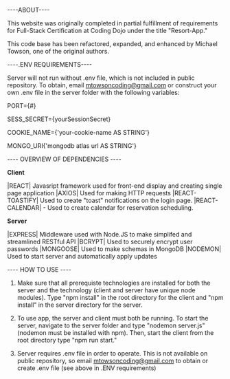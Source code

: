 ----ABOUT----

This website was originally completed in partial fulfillment of requirements for Full-Stack Certification at Coding Dojo under the title "Resort-App."

This code base has been refactored, expanded, and enhanced by Michael Towson, one of the original authors.

----.ENV REQUIREMENTS----

Server will not run without .env file, which is not included in public repository. To obtain, email mtowsoncoding@gmail.com or construct your own .env file in the server folder with the following variables:
  
  PORT={#}

  SESS_SECRET={yourSessionSecret}

  COOKIE_NAME={'your-cookie-name AS STRING'}

  MONGO_URI{'mongodb atlas url AS STRING'}

---- OVERVIEW OF DEPENDENCIES ----

**Client**

|REACT| Javasript framework used for front-end display and creating single page application
|AXIOS| Used for making HTTP requests
|REACT-TOASTIFY| Used to create "toast" notifications on the login page.
|REACT-CALENDAR| - Used to create calendar for reservation scheduling.

**Server**

|EXPRESS| Middleware used with Node.JS to make simplifed and streamlined RESTful API
|BCRYPT| Used to securely encrypt user passwords
|MONGOOSE| Used to make schemas in MongoDB
|NODEMON| Used to start server and automatically apply updates

---- HOW TO USE ----
1. Make sure that all prerequiste technologies are installed for both the server and the technology (client and server have unique node modules). Type "npm install" in the root directory for the client and "npm install" in the server directory for the server.

2. To use app, the server and client must both be running. To start the server, navigate to the server folder and type "nodemon server.js" (nodemon must be installed with npm). Then, start the client from the root directory type "npm run start."

3. Server requires .env file in order to operate. This is not available on public repository, so email mtowsoncoding@gmail.com to obtain or create .env file (see above in .ENV requirements)
